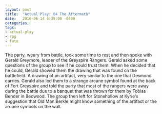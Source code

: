 ```yaml
---
layout: post
title:  "Actual Play: 04 The Aftermath"
date:   2016-06-14 6:39:00 -0400 
categories: 
tags: 
- actual-play
- rpg
- fate
---
```

The party, weary from battle, took some time to rest and then spoke with Gerald Greymore, leader of the Greyspire Rangers. Gerald asked some questions of the group to see if he could trust them. When he decided that he could, Gerald showed them the drawing that was found on the battlefield. A drawing of an artifact, very similar to the one that Desmond carries. Gerald also led them to a strange arcane symbol found at the back of Fort Greyspire and told the party that most of the rangers were away during the battle due to a banquet that was thrown for them by Tobias Bender in Beowood. The group then left for Stonehollow at Kyrie's suggestion that Old Man Berkle might know something of the artifact or the arcane symbols on the wall.

